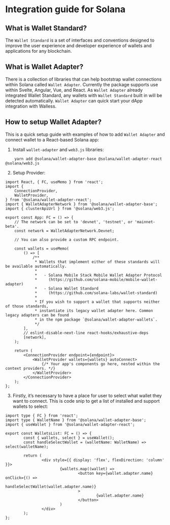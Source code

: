 # Integration guide for Solana

## What is Wallet Standard?

The `Wallet Standard` is a set of interfaces and conventions designed to improve the user experience and developer experience of wallets and applications for any blockchain.

## What is Wallet Adapter?

There is a collection of libraries that can help bootstrap wallet connections within Solana called `Wallet Adapter`. Currently the package supports use within Svelte, Angular, Vue, and React. As `Wallet Adapter` already integrated Wallet Standard, any wallets with `Wallet Standard` built in will be detected automatically. `Wallet Adapter` can quick start your dApp integration with Walless.

## How to setup Wallet Adapter?

This is a quick setup guide with examples of how to add `Wallet Adapter` and connect wallet to a React-based Solana app:

1. Install `wallet-adapter` and `web3.js` libraries:

```yarn
    yarn add @solana/wallet-adapter-base @solana/wallet-adapter-react @solana/web3.js
```

2. Setup Provider:

```tsx
import React, { FC, useMemo } from 'react';
import {
	ConnectionProvider,
	WalletProvider,
} from '@solana/wallet-adapter-react';
import { WalletAdapterNetwork } from '@solana/wallet-adapter-base';
import { clusterApiUrl } from '@solana/web3.js';

export const App: FC = () => {
	// The network can be set to 'devnet', 'testnet', or 'mainnet-beta'.
	const network = WalletAdapterNetwork.Devnet;

	// You can also provide a custom RPC endpoint.

	const wallets = useMemo(
		() => [
			/**
			 * Wallets that implement either of these standards will be available automatically.
			 *
			 *   - Solana Mobile Stack Mobile Wallet Adapter Protocol
			 *     (https://github.com/solana-mobile/mobile-wallet-adapter)
			 *   - Solana Wallet Standard
			 *     (https://github.com/solana-labs/wallet-standard)
			 *
			 * If you wish to support a wallet that supports neither of those standards,
			 * instantiate its legacy wallet adapter here. Common legacy adapters can be found
			 * in the npm package `@solana/wallet-adapter-wallets`.
			 */
		],
		// eslint-disable-next-line react-hooks/exhaustive-deps
		[network],
	);

	return (
		<ConnectionProvider endpoint={endpoint}>
			<WalletProvider wallets={wallets} autoConnect>
				{/* Your app's components go here, nested within the context providers. */}
			</WalletProvider>
		</ConnectionProvider>
	);
};
```

3. Firstly, it’s necessary to have a place for user to select what wallet they want to connect. This is code snip to get a list of installed and support wallets to select:

```tsx
import type { FC } from 'react';
import type { WalletName } from '@solana/wallet-adapter-base';
import { useWallet } from '@solana/wallet-adapter-react';

export const WalletsList: FC = () => {
		const { wallets, select } = useWallet();
		const handleSelectWallet = (walletName: WalletName) => select(walletName);

		return (
				<div style={{ display: 'flex', flexDirection: 'column' }}>
						{wallets.map((wallet) =>
								<button key={wallet.adapter.name} onClick={() =>
										handleSelectWallet(wallet.adapter.name)}
								>
										{wallet.adapter.name}
								</button>
						)
				</div>
		);
};
```
